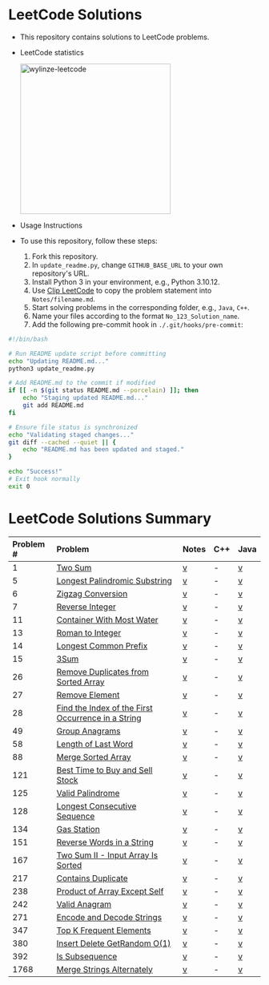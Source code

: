 # LeetCode Solutions

- This repository contains solutions to LeetCode problems.
- LeetCode statistics 

    <img src="https://leetcard.jacoblin.cool/wylinze?theme=dark&font=Sarpanch&ext=activity" alt="wylinze-leetcode" width = 300px />

- Usage Instructions

- To use this repository, follow these steps:

  1. Fork this repository.
  2. In `update_readme.py`, change `GITHUB_BASE_URL` to your own repository's URL.
  3. Install Python 3 in your environment, e.g., Python 3.10.12.
  4. Use [Clip LeetCode](https://chromewebstore.google.com/detail/clip-leetcode/cnghimckckgcmhbdokjielmhkmnagdcp?pli=1) to copy the problem statement into `Notes/filename.md`.
  5. Start solving problems in the corresponding folder, e.g., `Java`, `C++`.
  6. Name your files according to the format `No_123_Solution_name`.
  7. Add the following pre-commit hook in `./.git/hooks/pre-commit`:

```bash
#!/bin/bash

# Run README update script before committing
echo "Updating README.md..."
python3 update_readme.py

# Add README.md to the commit if modified
if [[ -n $(git status README.md --porcelain) ]]; then
    echo "Staging updated README.md..."
    git add README.md
fi

# Ensure file status is synchronized
echo "Validating staged changes..."
git diff --cached --quiet || {
    echo "README.md has been updated and staged."
}

echo "Success!"
# Exit hook normally
exit 0
```



# LeetCode Solutions Summary


| Problem # | Problem | Notes | C++ | Java |
| :--- | :--- | :--- | :--- | :--- |
| 1 | [Two Sum](https://leetcode.com/problems/two-sum/description/) | [v](https://github.com/wun-yu-lin/leetcode-solution/blob/main/Notes/No_1_Two_Sum.md) | - | [v](https://github.com/wun-yu-lin/leetcode-solution/blob/main/Java/No_1_Two_Sum.java) |
| 5 | [Longest Palindromic Substring](https://leetcode.com/problems/longest-palindromic-substring/description/) | [v](https://github.com/wun-yu-lin/leetcode-solution/blob/main/Notes/No_5_Longest_Palindromic_Substring.md) | - | [v](https://github.com/wun-yu-lin/leetcode-solution/blob/main/Java/No_5_Longest_Palindromic_Substring.java) |
| 6 | [Zigzag Conversion](https://leetcode.com/problems/zigzag-conversion/description/?envType=study-plan-v2&envId=top-interview-150) | [v](https://github.com/wun-yu-lin/leetcode-solution/blob/main/Notes/No_6_Zigzag_Conversion.md) | - | [v](https://github.com/wun-yu-lin/leetcode-solution/blob/main/Java/No_6_Zigzag_Conversion.java) |
| 7 | [Reverse Integer](https://leetcode.com/problems/reverse-integer/description/) | [v](https://github.com/wun-yu-lin/leetcode-solution/blob/main/Notes/No_7_Reverse_Integer.md) | - | [v](https://github.com/wun-yu-lin/leetcode-solution/blob/main/Java/No_7_Reverse_Integer.java) |
| 11 | [Container With Most Water](https://leetcode.com/problems/container-with-most-water/description/) | [v](https://github.com/wun-yu-lin/leetcode-solution/blob/main/Notes/No_11_Container_With_Most_Water.md) | - | [v](https://github.com/wun-yu-lin/leetcode-solution/blob/main/Java/No_11_Container_With_Most_Water.java) |
| 13 | [Roman to Integer](https://leetcode.com/problems/roman-to-integer/?envType=study-plan-v2&envId=top-interview-150) | [v](https://github.com/wun-yu-lin/leetcode-solution/blob/main/Notes/No_13_Roman_to_Integer.md) | - | [v](https://github.com/wun-yu-lin/leetcode-solution/blob/main/Java/No_13_Roman_to_Integer.java) |
| 14 | [Longest Common Prefix](https://leetcode.com/problems/longest-common-prefix/description/?envType=study-plan-v2&envId=top-interview-150) | [v](https://github.com/wun-yu-lin/leetcode-solution/blob/main/Notes/No_14_Longest_Common_Prefix.md) | - | [v](https://github.com/wun-yu-lin/leetcode-solution/blob/main/Java/No_14_Longest_Common_Prefix.java) |
| 15 | [3Sum](https://leetcode.com/problems/3sum/description/) | [v](https://github.com/wun-yu-lin/leetcode-solution/blob/main/Notes/No_15_3Sum.md) | - | [v](https://github.com/wun-yu-lin/leetcode-solution/blob/main/Java/No_15_3Sum.java) |
| 26 | [Remove Duplicates from Sorted Array](https://leetcode.com/problems/remove-duplicates-from-sorted-array/description/?envType=study-plan-v2&envId=top-interview-150) | [v](https://github.com/wun-yu-lin/leetcode-solution/blob/main/Notes/No_26_Remove_Duplicates_from_Sorted_Array.md) | - | [v](https://github.com/wun-yu-lin/leetcode-solution/blob/main/Java/No_26_Remove_Duplicates_from_Sorted_Array.java) |
| 27 | [Remove Element](https://leetcode.com/problems/remove-element/description/?envType=study-plan-v2&envId=top-interview-150) | [v](https://github.com/wun-yu-lin/leetcode-solution/blob/main/Notes/No_27_Remove_Element.md) | - | [v](https://github.com/wun-yu-lin/leetcode-solution/blob/main/Java/No_27_Remove_Element.java) |
| 28 | [Find the Index of the First Occurrence in a String](https://leetcode.com/problems/find-the-index-of-the-first-occurrence-in-a-string/description/) | [v](https://github.com/wun-yu-lin/leetcode-solution/blob/main/Notes/No_28_Find_the_Index_of_the_First_Occurrence_in_a_String.md) | - | [v](https://github.com/wun-yu-lin/leetcode-solution/blob/main/Java/No_28_Find_the_Index_of_the_First_Occurrence_in_a_String.java) |
| 49 | [Group Anagrams](https://leetcode.com/problems/group-anagrams/description/) | [v](https://github.com/wun-yu-lin/leetcode-solution/blob/main/Notes/No_49_Group_Anagrams.md) | - | [v](https://github.com/wun-yu-lin/leetcode-solution/blob/main/Java/No_49_Group_Anagrams.java) |
| 58 | [Length of Last Word](https://leetcode.com/problems/length-of-last-word/description/?envType=study-plan-v2&envId=top-interview-150) | [v](https://github.com/wun-yu-lin/leetcode-solution/blob/main/Notes/No_58_Length_of_Last_Word.md) | - | [v](https://github.com/wun-yu-lin/leetcode-solution/blob/main/Java/No_58_Length_of_Last_Word.java) |
| 88 | [Merge Sorted Array](https://leetcode.com/problems/merge-sorted-array/description/?envType=study-plan-v2&envId=top-interview-150) | [v](https://github.com/wun-yu-lin/leetcode-solution/blob/main/Notes/No_88_Merge_Sorted_Array.md) | - | [v](https://github.com/wun-yu-lin/leetcode-solution/blob/main/Java/No_88_Merge_Sorted_Array.java) |
| 121 | [Best Time to Buy and Sell Stock](https://leetcode.com/problems/best-time-to-buy-and-sell-stock/description/) | [v](https://github.com/wun-yu-lin/leetcode-solution/blob/main/Notes/No_121_Best_Time_to_Buy_and_Sell_Stock.md) | - | [v](https://github.com/wun-yu-lin/leetcode-solution/blob/main/Java/No_121_Best_Time_to_Buy_and_Sell_Stock.java) |
| 125 | [Valid Palindrome](https://leetcode.com/problems/valid-palindrome/description/?envType=study-plan-v2&envId=top-interview-150) | [v](https://github.com/wun-yu-lin/leetcode-solution/blob/main/Notes/No_125_Valid_Palindrome.md) | - | [v](https://github.com/wun-yu-lin/leetcode-solution/blob/main/Java/No_125_Valid_Palindrome.java) |
| 128 | [Longest Consecutive Sequence](https://leetcode.com/problems/longest-consecutive-sequence/description/) | [v](https://github.com/wun-yu-lin/leetcode-solution/blob/main/Notes/No_128_Longest_Consecutive_Sequence.md) | - | [v](https://github.com/wun-yu-lin/leetcode-solution/blob/main/Java/No_128_Longest_Consecutive_Sequence.java) |
| 134 | [Gas Station](https://leetcode.com/problems/gas-station/description/?envType=study-plan-v2&envId=top-interview-150) | [v](https://github.com/wun-yu-lin/leetcode-solution/blob/main/Notes/No_134_Gas_Station.md) | - | [v](https://github.com/wun-yu-lin/leetcode-solution/blob/main/Java/No_134_Gas_Station.java) |
| 151 | [Reverse Words in a String](https://leetcode.com/problems/reverse-words-in-a-string/description/?envType=study-plan-v2&envId=top-interview-150) | [v](https://github.com/wun-yu-lin/leetcode-solution/blob/main/Notes/No_151_Reverse_Words_in_a_String.md) | - | [v](https://github.com/wun-yu-lin/leetcode-solution/blob/main/Java/No_151_Reverse_Words_in_a_String.java) |
| 167 | [Two Sum II - Input Array Is Sorted](https://leetcode.com/problems/two-sum-ii-input-array-is-sorted/description/?envType=study-plan-v2&envId=top-interview-150) | [v](https://github.com/wun-yu-lin/leetcode-solution/blob/main/Notes/No_167_Two_Sum_II_Input_Array_Is_Sorted.md) | - | [v](https://github.com/wun-yu-lin/leetcode-solution/blob/main/Java/No_167_Two_Sum_II_Input_Array_Is_Sorted.java) |
| 217 | [Contains Duplicate](https://leetcode.com/problems/contains-duplicate/description/) | [v](https://github.com/wun-yu-lin/leetcode-solution/blob/main/Notes/No_217_Contains_Duplicate.md) | - | [v](https://github.com/wun-yu-lin/leetcode-solution/blob/main/Java/No_217_Contains_Duplicate.java) |
| 238 | [Product of Array Except Self](https://leetcode.com/problems/product-of-array-except-self/description/?envType=study-plan-v2&envId=top-interview-150) | [v](https://github.com/wun-yu-lin/leetcode-solution/blob/main/Notes/No_238_Product_of_Array_Except_Self.md) | - | [v](https://github.com/wun-yu-lin/leetcode-solution/blob/main/Java/No_238_Product_of_Array_Except_Self.java) |
| 242 | [Valid Anagram](https://leetcode.com/problems/valid-anagram/description/) | [v](https://github.com/wun-yu-lin/leetcode-solution/blob/main/Notes/No_242_Valid_Anagram.md) | - | [v](https://github.com/wun-yu-lin/leetcode-solution/blob/main/Java/No_242_Valid_Anagram.java) |
| 271 | [Encode and Decode Strings](https://leetcode.com/problems/encode-and-decode-strings/) | [v](https://github.com/wun-yu-lin/leetcode-solution/blob/main/Notes/No_271_Encode_and_Decode_Strings.md) | - | [v](https://github.com/wun-yu-lin/leetcode-solution/blob/main/Java/No_271_Encode_and_Decode_Strings.java) |
| 347 | [Top K Frequent Elements](https://leetcode.com/problems/top-k-frequent-elements/description/) | [v](https://github.com/wun-yu-lin/leetcode-solution/blob/main/Notes/No_347_Top_K_Frequent_Elements.md) | - | [v](https://github.com/wun-yu-lin/leetcode-solution/blob/main/Java/No_347_Top_K_Frequent_Elements.java) |
| 380 | [Insert Delete GetRandom O(1)](https://leetcode.com/problems/insert-delete-getrandom-o1/description/?envType=study-plan-v2&envId=top-interview-150) | [v](https://github.com/wun-yu-lin/leetcode-solution/blob/main/Notes/No_380_Insert_Delete_GetRandom_O1.md) | - | [v](https://github.com/wun-yu-lin/leetcode-solution/blob/main/Java/No_380_Insert_Delete_GetRandom_O1.java) |
| 392 | [Is Subsequence](https://leetcode.com/problems/is-subsequence/description/?envType=study-plan-v2&envId=top-interview-150) | [v](https://github.com/wun-yu-lin/leetcode-solution/blob/main/Notes/No_392_Is_Subsequence.md) | - | [v](https://github.com/wun-yu-lin/leetcode-solution/blob/main/Java/No_392_Is_Subsequence.java) |
| 1768 | [Merge Strings Alternately](https://leetcode.com/problems/merge-strings-alternately/description/?envType=study-plan-v2&envId=leetcode-75) | [v](https://github.com/wun-yu-lin/leetcode-solution/blob/main/Notes/No_1768_Merge_Strings_Alternately.md) | - | [v](https://github.com/wun-yu-lin/leetcode-solution/blob/main/Java/No_1768_Merge_Strings_Alternately.java) |

